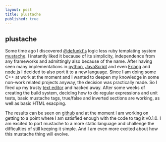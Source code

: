 ```yaml
---
layout: post
title: plustache 
published: true
---
```


## plustache
Some time ago I discovered [@defunkt's][@defunkt] logic less
ruby templating system [mustache][mustache]. I instantly
liked it because of its simplicity, independence from any frameworks
and admittingly also because of the name. After having seen many
implementations in [python][pystache],
[JavaScript][mustache.js] and even [Erlang][mustache.erl] and
[node.js][mustache.node] I decided to also port it to a new language.
Since I am doing some C++ at work at the moment and I wanted to deepen
my knowledge in some non-work related projects anyway, the decision was
practically made. So I fired up my trusty
[text editor][macvim] and hacked away.
After some weeks of creating the build system, deciding how to do regular
expressions and unit tests, basic mustache tags, true/false and inverted sections
are working, as well as basic HTML esacping.

The results can be seen on
[github][plustache] and at the moment I am working on
getting to a point where I am satisfied enough with the code to tag it v0.1.0.
I am excited to port mustache to a more static language and challenge the
difficulties of still keeping it simple. And I am even more excited about how this
mustache thing will evolve.

[@defunkt]: http://twitter.com/defunkt
[mustache]: http://mustache.github.com
[pystache]: http://github.com/defunkt/pystache
[mustache.js]: http://github.com/janl/mustache.js
[mustache.erl]: http://github.com/mojombo/mustache.erl
[mustache.node]: http://github.com/raycmorgan/Mu
[macvim]: http://code.google.com/p/macvim/
[plustache]: http://github.com/mrtazz/plustache